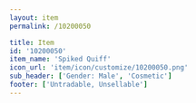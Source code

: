 ```yaml
---
layout: item
permalink: /10200050

title: Item
id: '10200050'
item_name: 'Spiked Quiff'
icon_url: 'item/icon/customize/10200050.png'
sub_header: ['Gender: Male', 'Cosmetic']
footer: ['Untradable, Unsellable']
---
```


